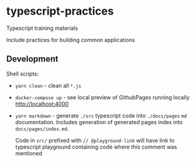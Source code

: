 # typescript-practices

Typescript training materials

Include practices for building common applications

## Development

Shell scripts:

- `yarn clean` - clean all `*.js`

- `docker-compose up` - see local preview of GithubPages running locally <http://localhost:4000>

- `yarn markdown` - generate `./src` typescript code into `./docs/pages` `md` documentation.
  Includes generation of generated pages index into `docs/pages/index.md`.

  Code in `src/` prefixed with `// @playground-link` will have link to typescript playground
  containing code where this comment was mentioned
